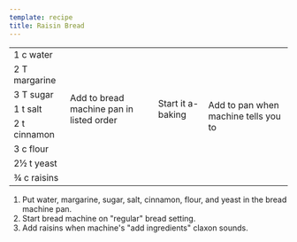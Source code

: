```yaml
---
template: recipe
title: Raisin Bread
---
```

<table>
  <tr>
    <td>1 c water</td>
    <td rowspan="7">Add to bread machine pan in listed order</td>
    <td rowspan="7">Start it a-baking</td>
    <td rowspan="8">Add to pan when machine tells you to</td>
  </tr>
  <tr>
    <td>2 T margarine</td>
  </tr>
  <tr>
    <td>3 T sugar</td>
  </tr>
  <tr>
    <td>1 t salt</td>
  </tr>
  <tr>
    <td>2 t cinnamon</td>
  </tr>
  <tr>
    <td>3 c flour</td>
  </tr>
  <tr>
    <td>2&frac12; t yeast</td>
  </tr>
  <tr>
    <td>&frac34; c raisins</td>
    <td class="righthide" colspan="2">&nbsp;</td>
  </tr>
</table>

1. Put water, margarine, sugar, salt, cinnamon, flour, and yeast in the bread machine pan.
2. Start bread machine on "regular" bread setting.
3. Add raisins when machine's "add ingredients" claxon sounds.

<p class="confession"></p>
